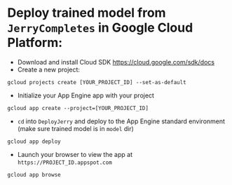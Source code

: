 # Deploy trained model from `JerryCompletes` in Google Cloud Platform:

* Download and install Cloud SDK https://cloud.google.com/sdk/docs
* Create a new project:

`gcloud projects create [YOUR_PROJECT_ID] --set-as-default`

* Initialize your App Engine app with your project

`gcloud app create --project=[YOUR_PROJECT_ID]`

* `cd` into `DeployJerry` and deploy to the App Engine standard environment (make sure trained model is in `model` dir)

`gcloud app deploy`

* Launch your browser to view the app at `https://PROJECT_ID.appspot.com`

`gcloud app browse`
